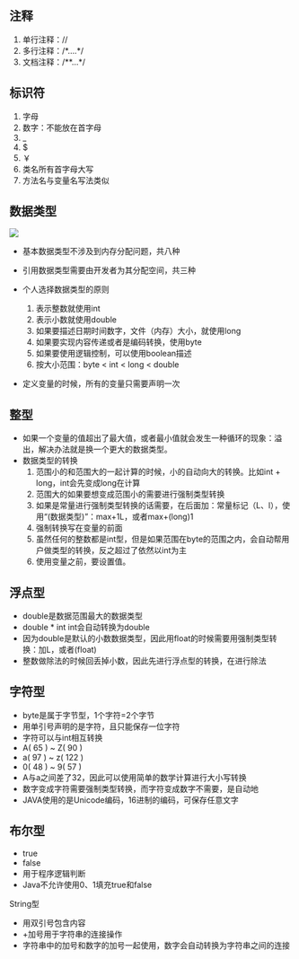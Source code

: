 ## 注释

1. 单行注释：//
2. 多行注释：/\*….\*/
3. 文档注释：/\*\*…\*/

## 标识符

1. 字母
2. 数字：不能放在首字母
3. _
4. $
5. ￥
6. 类名所有首字母大写
7. 方法名与变量名写法类似

## 数据类型

![](/Users/mengxiangdong/Desktop/MarkDown/JAVA/images/Java的数据类型.png)

- 基本数据类型不涉及到内存分配问题，共八种
- 引用数据类型需要由开发者为其分配空间，共三种
- 个人选择数据类型的原则
  1. 表示整数就使用int
  2. 表示小数就使用double
  3. 如果要描述日期时间数字，文件（内存）大小，就使用long
  4. 如果要实现内容传递或者是编码转换，使用byte
  5. 如果要使用逻辑控制，可以使用boolean描述
  6. 按大小范围：byte < int < long < double

- 定义变量的时候，所有的变量只需要声明一次

## 整型

- 如果一个变量的值超出了最大值，或者最小值就会发生一种循环的现象：溢出，解决办法就是换一个更大的数据类型。
- 数据类型的转换
  1. 范围小的和范围大的一起计算的时候，小的自动向大的转换。比如int + long，int会先变成long在计算
  2. 范围大的如果要想变成范围小的需要进行强制类型转换
  3. 如果是常量进行强制类型转换的话需要，在后面加：常量标记（L、l），使用“(数据类型)”：max+1L，或者max+(long)1
  4. 强制转换写在变量的前面
  5. 虽然任何的整数都是int型，但是如果范围在byte的范围之内，会自动帮用户做类型的转换，反之超过了依然以int为主
  6. 使用变量之前，要设置值。

## 浮点型

- double是数据范围最大的数据类型
- double * int int会自动转换为double
- 因为double是默认的小数数据类型，因此用float的时候需要用强制类型转换：加L，或者(float)
- 整数做除法的时候回丢掉小数，因此先进行浮点型的转换，在进行除法

## 字符型

- byte是属于字节型，1个字符=2个字节
- 用单引号声明的是字符，且只能保存一位字符
- 字符可以与int相互转换
- A( 65 ) ~ Z( 90 )
- a( 97 ) ~ z( 122 )
- 0( 48 ) ~ 9( 57 )
- A与a之间差了32，因此可以使用简单的数学计算进行大小写转换
- 数字变成字符需要强制类型转换，而字符变成数字不需要，是自动地
- JAVA使用的是Unicode编码，16进制的编码，可保存任意文字

## 布尔型

- true
- false
- 用于程序逻辑判断
- Java不允许使用0、1填充true和false

String型

- 用双引号包含内容
- +加号用于字符串的连接操作
- 字符串中的加号和数字的加号一起使用，数字会自动转换为字符串之间的连接